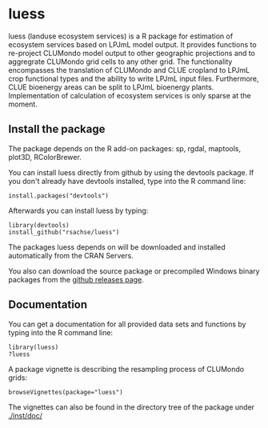 luess
=====

luess (landuse ecosystem services) is a R package for estimation of ecosystem services based on LPJmL model output. 
It provides functions to re-project CLUMondo model output to other geographic projections and to aggregrate CLUMondo 
grid cells to any other grid. The functionality encompasses the translation of CLUMondo and CLUE cropland to LPJmL crop functional types and the ability to write LPJmL input files. Furthermore, CLUE bioenergy areas can be split to LPJmL bioenergy plants. Implementation of calculation of ecosystem services is only sparse at the moment.


Install the package
-----------------------------------------------------------------------------
The package depends on the R add-on packages: sp, rgdal, maptools, plot3D, RColorBrewer. 

You can install luess directly from github by using the devtools package. If you don't already have devtools
installed, type into the R command line:

	install.packages("devtools")
	
Afterwards you can install luess by typing:

	library(devtools)
	install_github("rsachse/luess")
	
The packages luess depends on will be downloaded and installed automatically from the CRAN Servers.
	
You also can download the source package or precompiled Windows binary packages 
from the [github releases page](https://github.com/rsachse/luess/releases).


Documentation
-----------------------------------------------------------------------------
You can get a documentation for all provided data sets and functions by typing into the R command line:
	
	library(luess)
	?luess

A package vignette is describing the resampling process of CLUMondo grids:
	
	browseVignettes(package="luess")

The vignettes can also be found in the directory tree of the package 
under [./inst/doc/](https://github.com/rsachse/luess/tree/master/inst/doc)
